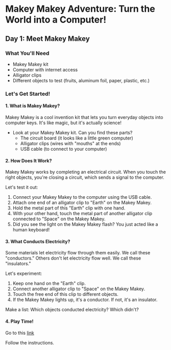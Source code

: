 # Makey Makey Adventure: Turn the World into a Computer! 

## Day 1: Meet Makey Makey

### What You'll Need
- Makey Makey kit
- Computer with internet access
- Alligator clips
- Different objects to test (fruits, aluminum foil, paper, plastic, etc.)

### Let's Get Started!

#### 1. What is Makey Makey?
Makey Makey is a cool invention kit that lets you turn everyday objects into computer keys. It's like magic, but it's actually science!

- Look at your Makey Makey kit. Can you find these parts?
  - The circuit board (it looks like a little green computer)
  - Alligator clips (wires with "mouths" at the ends)
  - USB cable (to connect to your computer)

#### 2. How Does It Work?
Makey Makey works by completing an electrical circuit. When you touch the right objects, you're closing a circuit, which sends a signal to the computer.

Let's test it out:
1. Connect your Makey Makey to the computer using the USB cable.
2. Attach one end of an alligator clip to "Earth" on the Makey Makey.
3. Hold the metal part of this "Earth" clip with one hand.
4. With your other hand, touch the metal part of another alligator clip connected to "Space" on the Makey Makey.
5. Did you see the light on the Makey Makey flash? You just acted like a human keyboard!

#### 3. What Conducts Electricity? 
Some materials let electricity flow through them easily. We call these "conductors." Others don't let electricity flow well. We call these "insulators."

Let's experiment:
1. Keep one hand on the "Earth" clip.
2. Connect another alligator clip to "Space" on the Makey Makey.
3. Touch the free end of this clip to different objects.
4. If the Makey Makey lights up, it's a conductor. If not, it's an insulator.

Make a list: Which objects conducted electricity? Which didn't?

#### 4. Play Time! 
Go to this [link](https://makeymakey.com/blogs/how-to-instructions/first-time-demo-makey-makey-banana-bongos)

Follow the instructions.

